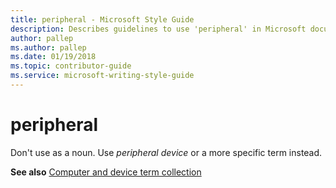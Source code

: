```yaml
---
title: peripheral - Microsoft Style Guide
description: Describes guidelines to use 'peripheral' in Microsoft documents and provides a link to commonly used computer and device terms.
author: pallep
ms.author: pallep
ms.date: 01/19/2018
ms.topic: contributor-guide
ms.service: microsoft-writing-style-guide
---
```


# peripheral

Don't use as a noun. Use *peripheral device* or a more specific term instead.

**See also** [Computer and device term collection](~/a-z-word-list-term-collections/term-collections/computer-device-terms.md)

